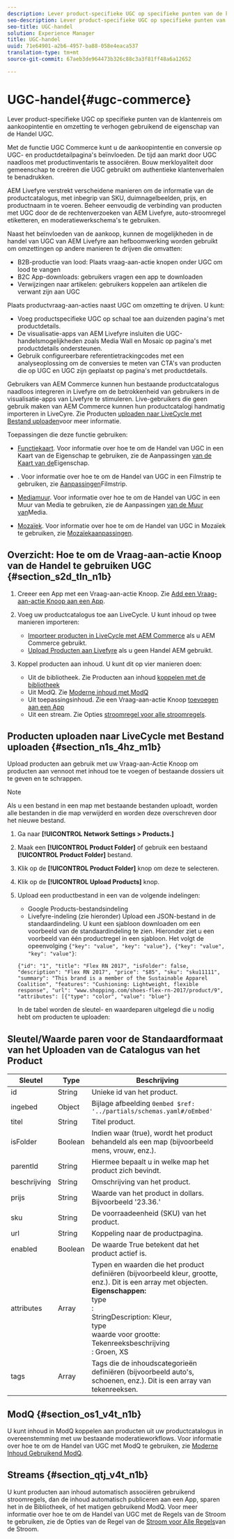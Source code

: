 ```yaml
---
description: Lever product-specifieke UGC op specifieke punten van de klantenreis om aankoopintentie en omzetting te verhogen gebruikend de eigenschap van de Handel UGC.
seo-description: Lever product-specifieke UGC op specifieke punten van de klantenreis om aankoopintentie en omzetting te verhogen gebruikend de eigenschap van de Handel UGC.
seo-title: UGC-handel
solution: Experience Manager
title: UGC-handel
uuid: 71e64901-a2b6-4957-ba88-058e4eaca537
translation-type: tm+mt
source-git-commit: 67aeb3de964473b326c88c3a3f81ff48a6a12652

---
```



# UGC-handel{#ugc-commerce}

Lever product-specifieke UGC op specifieke punten van de klantenreis om aankoopintentie en omzetting te verhogen gebruikend de eigenschap van de Handel UGC.

Met de functie UGC Commerce kunt u de aankoopintentie en conversie op UGC- en productdetailpagina&#39;s beïnvloeden. De tijd aan markt door UGC naadloos met productinventaris te associëren. Bouw merkloyaliteit door gemeenschap te creëren die UGC gebruikt om authentieke klantenverhalen te benadrukken.

AEM Livefyre verstrekt verscheidene manieren om de informatie van de productcatalogus, met inbegrip van SKU, duimnagelbeelden, prijs, en productnaam in te voeren. Beheer eenvoudig de verbinding van producten met UGC door de de rechtenverzoeken van AEM Livefyre, auto-stroomregel etiketteren, en moderatiewerkschema&#39;s te gebruiken.

Naast het beïnvloeden van de aankoop, kunnen de mogelijkheden in de handel van UGC van AEM Livefyre aan hefboomwerking worden gebruikt om omzettingen op andere manieren te drijven die omvatten:

* B2B-productie van lood: Plaats vraag-aan-actie knopen onder UGC om lood te vangen
* B2C App-downloads: gebruikers vragen een app te downloaden
* Verwijzingen naar artikelen: gebruikers koppelen aan artikelen die verwant zijn aan UGC

Plaats productvraag-aan-acties naast UGC om omzetting te drijven. U kunt:

* Voeg productspecifieke UGC op schaal toe aan duizenden pagina&#39;s met productdetails.
* De visualisatie-apps van AEM Livefyre insluiten die UGC-handelsmogelijkheden zoals Media Wall en Mosaic op pagina&#39;s met productdetails ondersteunen.
* Gebruik configureerbare referentietrackingcodes met een analyseoplossing om de conversies te meten van CTA&#39;s van producten die op UGC en UGC zijn geplaatst op pagina&#39;s met productdetails.

Gebruikers van AEM Commerce kunnen hun bestaande productcatalogus naadloos integreren in Livefyre om de betrokkenheid van gebruikers in de visualisatie-apps van Livefyre te stimuleren. Live-gebruikers die geen gebruik maken van AEM Commerce kunnen hun productcatalogi handmatig importeren in LiveCyre. Zie Producten [uploaden naar LiveCycle met Bestand uploaden](/help/using/c-features-livefyre/c-ugc-commerce.md)voor meer informatie.

Toepassingen die deze functie gebruiken:

* [Functiekaart](../c-about-apps/c-feature-card-app/c-feature-card-app.md#c_feature_card_app). Voor informatie over hoe te om de Handel van UGC in een Kaart van de Eigenschap te gebruiken, zie de Aanpassingen [van de Kaart van de](../c-about-apps/c-feature-card-app/c-feature-card-app.md#section_uds_gzm_5y)Eigenschap.

* [](../c-about-apps/c-filmstrip-app/c-filmstrip-app.md#concept_jpc_n2j_jbb). Voor informatie over hoe te om de Handel van UGC in een Filmstrip te gebruiken, zie [Aanpassingen](../c-about-apps/c-filmstrip-app/c-filmstrip-customizations.md#c_filmstrip_customizations)Filmstrip.

* [Mediamuur](../c-about-apps/c-media-wall-app/c-media-wall-app.md#c_media_wall_app). Voor informatie over hoe te om de Handel van UGC in een Muur van Media te gebruiken, zie de Aanpassingen [van de Muur van](../c-about-apps/c-media-wall-app/r-media-wall-customizations.md#r_media_wall_customizations)Media.

* [Mozaïek](../c-about-apps/c-mosaic-app/c-mosaic-app.md#c_mosaic_app). Voor informatie over hoe te om de Handel van UGC in Mozaïek te gebruiken, zie [Mozaïekaanpassingen](../c-about-apps/c-mosaic-app/c-mosaic-customizations.md#c_mosaic_customizations).

## Overzicht: Hoe te om de Vraag-aan-actie Knoop van de Handel te gebruiken UGC {#section_s2d_tln_n1b}

1. Creeer een App met een Vraag-aan-actie Knoop. Zie [Add een Vraag-aan-actie Knoop aan een App](/help/using/c-features-livefyre/c-call-to-action-button.md#task_36190DD1C8204C7793CB7EEA379C2155).
1. Voeg uw productcatalogus toe aan LiveCycle. U kunt inhoud op twee manieren importeren:

   * [Importeer producten in LiveCycle met AEM Commerce](https://helpx.adobe.com/experience-manager/6-4/sites/administering/using/livefyre.html) als u AEM Commerce gebruikt.
   * [Upload Producten aan Livefyre](/help/using/c-features-livefyre/c-ugc-commerce.md) als u geen Handel AEM gebruikt.

1. Koppel producten aan inhoud. U kunt dit op vier manieren doen:

   * Uit de bibliotheek. Zie Producten aan inhoud [koppelen met de bibliotheek](../c-library/t-associate-products-with-content-using-the-library.md#t_associate_products_with_content_using_the_library)
   * Uit ModQ. Zie [Moderne inhoud met ModQ](/help/using/c-features-livefyre/c-about-moderation/c-modq.md)
   * Uit toepassingsinhoud. Zie een Vraag-aan-actie Knoop [toevoegen aan een App](/help/using/c-features-livefyre/c-call-to-action-button.md)
   * Uit een stream. Zie Opties [stroomregel voor alle stroomregels](../c-streams/c-stream-rule-options-for-all-stream-rules.md#c_stream_rule_options_for_all_stream_rules).

## Producten uploaden naar LiveCycle met Bestand uploaden {#section_n1s_4hz_m1b}

Upload producten aan gebruik met uw Vraag-aan-Actie Knoop om producten aan vennoot met inhoud toe te voegen of bestaande dossiers uit te geven en te schrappen.

>[!NOTE]
>
>Als u een bestand in een map met bestaande bestanden uploadt, worden alle bestanden in die map verwijderd en worden deze overschreven door het nieuwe bestand.

1. Ga naar **[!UICONTROL Network Settings > Products.]**
1. Maak een **[!UICONTROL Product Folder]** of gebruik een bestaand **[!UICONTROL Product Folder]** bestand.

1. Klik op de **[!UICONTROL Product Folder]** knop om deze te selecteren.
1. Klik op de **[!UICONTROL Upload Products]** knop.
1. Upload een productbestand in een van de volgende indelingen:

   * Google Products-bestandsindeling
   * Livefyre-indeling (zie hieronder)
   Upload een JSON-bestand in de standaardindeling. U kunt een sjabloon downloaden om een voorbeeld van de standaardindeling te zien. Hieronder ziet u een voorbeeld van één productregel in een sjabloon. Het volgt de opeenvolging `{"key": "value", "key": "value"}, {"key": "value", "key": "value"}`:

   ```
   {"id": "1", "title": "Flex RN 2017", "isFolder": false, "description": "Flex RN 2017", "price": "$85", "sku": "sku11111", "summary": "This brand is a member of the Sustainable Apparel Coalition", "features": "Cushioning: Lightweight, flexible response", "url": "www.shopping.com/shoes-flex-rn-2017/product/9", "attributes": [{"type": "color", "value": "blue"}
   ```

   In de tabel worden de sleutel- en waardeparen uitgelegd die u nodig hebt om producten te uploaden:

## Sleutel/Waarde paren voor de Standaardformaat van het Uploaden van de Catalogus van het Product

| Sleutel | Type | Beschrijving |
|--- |--- |--- |
| id | String | Unieke id van het product. |
| ingebed | Object | Bijlage afbeelding `0embed $ref: '../partials/schemas.yaml#/oEmbed'` |
| titel | String | Titel product. |
| isFolder | Boolean | Indien waar (true), wordt het product behandeld als een map (bijvoorbeeld mens, vrouw, enz.). |
| parentId | String | Hiermee bepaalt u in welke map het product zich bevindt. |
| beschrijving | String | Omschrijving van het product. |
| prijs | String | Waarde van het product in dollars. Bijvoorbeeld &#39;23.36.&#39; |
| sku | String | De voorraadeenheid (SKU) van het product. |
| url | String | Koppeling naar de productpagina. |
| enabled | Boolean | De waarde True betekent dat het product actief is. |
| attributes | Array | Typen en waarden die het product definiëren (bijvoorbeeld kleur, grootte, enz.). Dit is een array met objecten.</br>**Eigenschappen:**</br>type</br>:</br>StringDescription: Kleur,</br>type</br>waarde voor grootte: Tekenreeksbeschrijving</br>: Groen, XS |
| tags | Array | Tags die de inhoudscategorieën definiëren (bijvoorbeeld auto&#39;s, schoenen, enz.). Dit is een array van tekenreeksen. |

## ModQ {#section_os1_v4t_n1b}

U kunt inhoud in ModQ koppelen aan producten uit uw productcatalogus in overeenstemming met uw bestaande moderatieworkflows. Voor informatie over hoe te om de Handel van UGC met ModQ te gebruiken, zie [Moderne Inhoud Gebruikend ModQ](/help/using/c-features-livefyre/c-about-moderation/c-moderate-content-using-app-content.md).

## Streams {#section_qtj_v4t_n1b}

U kunt producten aan inhoud automatisch associëren gebruikend stroomregels, dan de inhoud automatisch publiceren aan een App, sparen het in de Bibliotheek, of het matigen gebruikend ModQ. Voor meer informatie over hoe te om de Handel van UGC met de Regels van de Stroom te gebruiken, zie de Opties van de Regel van de [Stroom voor Alle Regels](../c-streams/c-stream-rule-options-for-all-stream-rules.md#c_stream_rule_options_for_all_stream_rules)van de Stroom.
